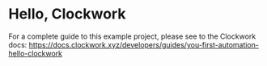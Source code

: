 # **Hello, Clockwork**

For a complete guide to this example project, please see to the Clockwork docs:
https://docs.clockwork.xyz/developers/guides/you-first-automation-hello-clockwork
